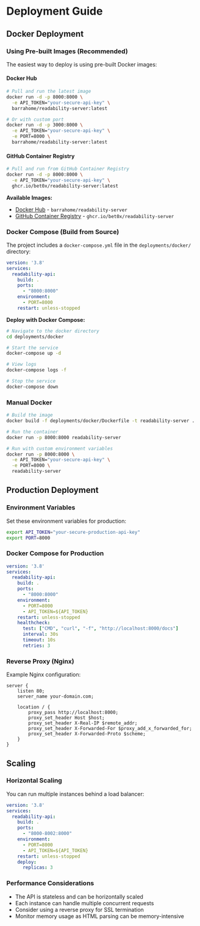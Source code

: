 # Deployment Guide

## Docker Deployment

### Using Pre-built Images (Recommended)

The easiest way to deploy is using pre-built Docker images:

#### Docker Hub

```bash
# Pull and run the latest image
docker run -d -p 8000:8000 \
  -e API_TOKEN="your-secure-api-key" \
  barrahome/readability-server:latest

# Or with custom port
docker run -d -p 3000:8000 \
  -e API_TOKEN="your-secure-api-key" \
  -e PORT=8000 \
  barrahome/readability-server:latest
```

#### GitHub Container Registry

```bash
# Pull and run from GitHub Container Registry
docker run -d -p 8000:8000 \
  -e API_TOKEN="your-secure-api-key" \
  ghcr.io/bet0x/readability-server:latest
```

**Available Images:**
- [Docker Hub](https://hub.docker.com/r/barrahome/readability-server) - `barrahome/readability-server`
- [GitHub Container Registry](https://github.com/bet0x/readability-server/pkgs/container/readability-server) - `ghcr.io/bet0x/readability-server`

### Docker Compose (Build from Source)

The project includes a `docker-compose.yml` file in the `deployments/docker/` directory:

```yaml
version: '3.8'
services:
  readability-api:
    build: .
    ports:
      - "8000:8000"
    environment:
      - PORT=8000
    restart: unless-stopped
```

**Deploy with Docker Compose:**
```bash
# Navigate to the docker directory
cd deployments/docker

# Start the service
docker-compose up -d

# View logs
docker-compose logs -f

# Stop the service
docker-compose down
```

### Manual Docker

```bash
# Build the image
docker build -f deployments/docker/Dockerfile -t readability-server .

# Run the container
docker run -p 8000:8000 readability-server

# Run with custom environment variables
docker run -p 8000:8000 \
  -e API_TOKEN="your-secure-api-key" \
  -e PORT=8000 \
  readability-server
```

## Production Deployment

### Environment Variables

Set these environment variables for production:

```bash
export API_TOKEN="your-secure-production-api-key"
export PORT=8000
```

### Docker Compose for Production

```yaml
version: '3.8'
services:
  readability-api:
    build: .
    ports:
      - "8000:8000"
    environment:
      - PORT=8000
      - API_TOKEN=${API_TOKEN}
    restart: unless-stopped
    healthcheck:
      test: ["CMD", "curl", "-f", "http://localhost:8000/docs"]
      interval: 30s
      timeout: 10s
      retries: 3
```

### Reverse Proxy (Nginx)

Example Nginx configuration:

```nginx
server {
    listen 80;
    server_name your-domain.com;

    location / {
        proxy_pass http://localhost:8000;
        proxy_set_header Host $host;
        proxy_set_header X-Real-IP $remote_addr;
        proxy_set_header X-Forwarded-For $proxy_add_x_forwarded_for;
        proxy_set_header X-Forwarded-Proto $scheme;
    }
}
```

## Scaling

### Horizontal Scaling

You can run multiple instances behind a load balancer:

```yaml
version: '3.8'
services:
  readability-api:
    build: .
    ports:
      - "8000-8002:8000"
    environment:
      - PORT=8000
      - API_TOKEN=${API_TOKEN}
    restart: unless-stopped
    deploy:
      replicas: 3
```

### Performance Considerations

- The API is stateless and can be horizontally scaled
- Each instance can handle multiple concurrent requests
- Consider using a reverse proxy for SSL termination
- Monitor memory usage as HTML parsing can be memory-intensive
